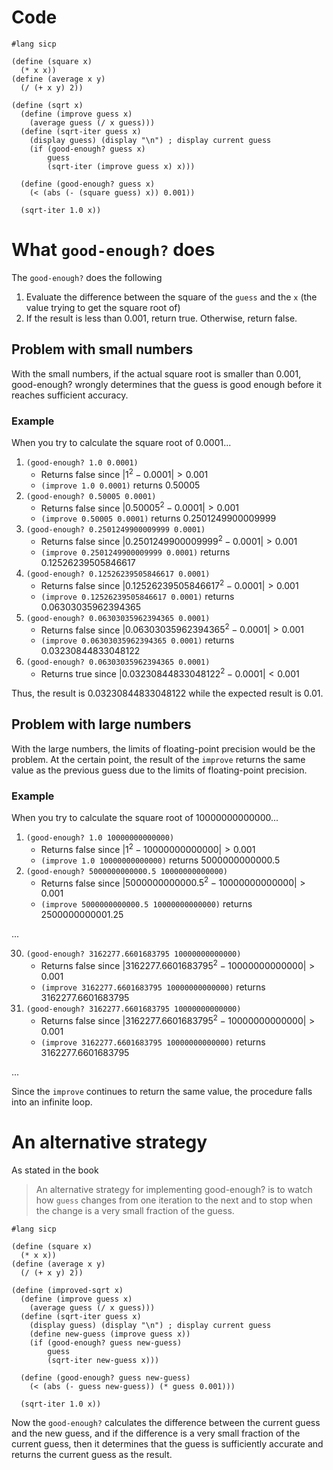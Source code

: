 # Code
```
#lang sicp

(define (square x)
  (* x x))
(define (average x y)
  (/ (+ x y) 2))

(define (sqrt x)
  (define (improve guess x)
    (average guess (/ x guess)))
  (define (sqrt-iter guess x)
    (display guess) (display "\n") ; display current guess
    (if (good-enough? guess x)
        guess
        (sqrt-iter (improve guess x) x)))

  (define (good-enough? guess x)
    (< (abs (- (square guess) x)) 0.001))

  (sqrt-iter 1.0 x))
```

# What `good-enough?` does
The `good-enough?` does the following
1. Evaluate the difference between the square of the `guess` and the `x` (the value trying to get the square root of)
2. If the result is less than 0.001, return true.
   Otherwise, return false.
## Problem with small numbers
With the small numbers, if the actual square root is smaller than 0.001, good-enough? wrongly determines that the guess is good enough before it reaches sufficient accuracy.
### Example
When you try to calculate the square root of $0.0001$...
1. `(good-enough? 1.0 0.0001)`
	* Returns false since $\lvert1^2-0.0001\rvert > 0.001$
	* `(improve 1.0 0.0001)` returns $0.50005$
2. `(good-enough? 0.50005 0.0001)`
	* Returns false since $\lvert0.50005^2-0.0001\rvert > 0.001$
	* `(improve 0.50005 0.0001)` returns $0.2501249900009999$
3. `(good-enough? 0.2501249900009999 0.0001)`
	* Returns false since $\lvert0.2501249900009999^2-0.0001\rvert > 0.001$
	* `(improve 0.2501249900009999 0.0001)` returns $0.12526239505846617$
4. `(good-enough? 0.12526239505846617 0.0001)`
	* Returns false since $\lvert0.12526239505846617^2-0.0001\rvert > 0.001$
	* `(improve 0.12526239505846617 0.0001)` returns $0.06303035962394365$
5. `(good-enough? 0.06303035962394365 0.0001)`
	* Returns false since $\lvert0.06303035962394365^2-0.0001\rvert > 0.001$
	* `(improve 0.06303035962394365 0.0001)` returns $0.03230844833048122$
6. `(good-enough? 0.06303035962394365 0.0001)`
	* Returns true since $\lvert0.03230844833048122^2-0.0001\rvert < 0.001$

Thus, the result is $0.03230844833048122$ while the expected result is $0.01$.
## Problem with large numbers
With the large numbers, the limits of floating-point precision would be the problem. At the certain point, the result of the `improve` returns the same value as the previous guess due to the limits of floating-point precision.
### Example
When you try to calculate the square root of $10000000000000$...
1. `(good-enough? 1.0 10000000000000)`
	* Returns false since $\lvert1^2-10000000000000\rvert > 0.001$
	* `(improve 1.0 10000000000000)` returns $5000000000000.5$
2. `(good-enough? 5000000000000.5 10000000000000)`
	* Returns false since $\lvert5000000000000.5^2-10000000000000\rvert > 0.001$
	* `(improve 5000000000000.5 10000000000000)` returns $2500000000001.25$

...

30. `(good-enough? 3162277.6601683795 10000000000000)`
	* Returns false since $\lvert3162277.6601683795^2-10000000000000\rvert > 0.001$
	* `(improve 3162277.6601683795 10000000000000)` returns $3162277.6601683795$
31. `(good-enough? 3162277.6601683795 10000000000000)`
	* Returns false since $\lvert3162277.6601683795^2-10000000000000\rvert > 0.001$
	* `(improve 3162277.6601683795 10000000000000)` returns $3162277.6601683795$

...

Since the `improve` continues to return the same value, the procedure falls into an infinite loop.
# An alternative strategy
As stated in the book
> An alternative strategy for implementing good-enough? is to watch how `guess` changes from one iteration to the next and to stop when the change is a very small fraction of the guess.

```
#lang sicp

(define (square x)
  (* x x))
(define (average x y)
  (/ (+ x y) 2))

(define (improved-sqrt x)
  (define (improve guess x)
    (average guess (/ x guess)))
  (define (sqrt-iter guess x)
    (display guess) (display "\n") ; display current guess
    (define new-guess (improve guess x))
    (if (good-enough? guess new-guess)
        guess
        (sqrt-iter new-guess x)))

  (define (good-enough? guess new-guess)
    (< (abs (- guess new-guess)) (* guess 0.001)))

  (sqrt-iter 1.0 x))
```
Now the `good-enough?` calculates the difference between the current guess and the new guess, and if the difference is a very small fraction of the current guess, then it determines that the guess is sufficiently accurate and returns the current guess as the result.